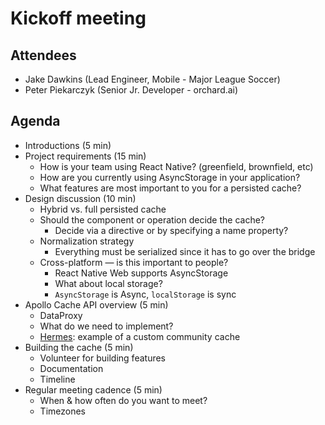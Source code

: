 # Kickoff meeting

## Attendees
- Jake Dawkins (Lead Engineer, Mobile - Major League Soccer)
- Peter Piekarczyk (Senior Jr. Developer - orchard.ai)

## Agenda
- Introductions (5 min)
- Project requirements (15 min)
  - How is your team using React Native? (greenfield, brownfield, etc)
  - How are you currently using AsyncStorage in your application?
  - What features are most important to you for a persisted cache?
- Design discussion (10 min)
  - Hybrid vs. full persisted cache
  - Should the component or operation decide the cache?
    - Decide via a directive or by specifying a name property?
  - Normalization strategy
    - Everything must be serialized since it has to go over the bridge
  - Cross-platform — is this important to people?
    - React Native Web supports AsyncStorage
    - What about local storage?
    - `AsyncStorage` is Async, `localStorage` is sync
- Apollo Cache API overview (5 min)
  - DataProxy
  - What do we need to implement?
  - [Hermes](https://github.com/convoyinc/apollo-cache-hermes): example of a custom community cache
- Building the cache (5 min)
  - Volunteer for building features
  - Documentation
  - Timeline
- Regular meeting cadence (5 min)
  - When & how often do you want to meet?
  - Timezones
